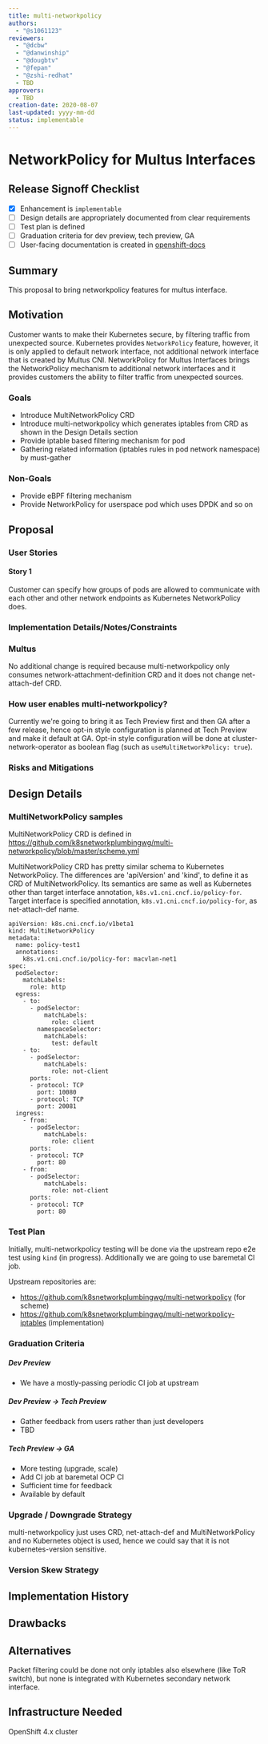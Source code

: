```yaml
---
title: multi-networkpolicy
authors:
  - "@s1061123"
reviewers:
  - "@dcbw"
  - "@danwinship"
  - "@dougbtv"
  - "@fepan"
  - "@zshi-redhat"
  - TBD
approvers:
  - TBD
creation-date: 2020-08-07
last-updated: yyyy-mm-dd
status: implementable
---
```


# NetworkPolicy for Multus Interfaces

## Release Signoff Checklist

- [x] Enhancement is `implementable`
- [ ] Design details are appropriately documented from clear requirements
- [ ] Test plan is defined
- [ ] Graduation criteria for dev preview, tech preview, GA
- [ ] User-facing documentation is created in [openshift-docs](https://github.com/openshift/openshift-docs/)

## Summary

This proposal to bring networkpolicy features for multus interface.

## Motivation

Customer wants to make their Kubernetes secure, by filtering traffic from
unexpected source. Kubernetes provides `NetworkPolicy` feature, however, it
is only applied to default network interface, not additional network interface
that is created by Multus CNI.  NetworkPolicy for Multus Interfaces brings the NetworkPolicy
mechanism to additional network interfaces and it provides customers the ability to filter
traffic from unexpected sources.

### Goals

- Introduce MultiNetworkPolicy CRD
- Introduce multi-networkpolicy which generates iptables from CRD as shown in the Design Details section
- Provide iptable based filtering mechanism for pod
- Gathering related information (iptables rules in pod network namespace) by must-gather

### Non-Goals

- Provide eBPF filtering mechanism
- Provide NetworkPolicy for userspace pod which uses DPDK and so on

## Proposal

### User Stories

#### Story 1

Customer can specify how groups of pods are allowed to communicate with each other
and other network endpoints as Kubernetes NetworkPolicy does.

### Implementation Details/Notes/Constraints

### Multus

No additional change is required because multi-networkpolicy only consumes 
network-attachment-definition CRD and it does not change net-attach-def CRD.

### How user enables multi-networkpolicy?

Currently we're going to bring it as Tech Preview first and then GA after a few release,
hence opt-in style configuration is planned at Tech Preview and make it default at GA.
Opt-in style configuration will be done at cluster-network-operator as boolean flag
(such as `useMultiNetworkPolicy: true`).


### Risks and Mitigations

## Design Details

### MultiNetworkPolicy samples

MultiNetworkPolicy CRD is defined in https://github.com/k8snetworkplumbingwg/multi-networkpolicy/blob/master/scheme.yml

MultiNetworkPolicy CRD has pretty similar schema to Kubernetes NetworkPolicy. The differences are
'apiVersion' and 'kind', to define it as CRD of MultiNetworkPolicy. Its semantics are same as well
as Kubernetes other than target interface annotation, `k8s.v1.cni.cncf.io/policy-for`. Target interface
is specified annotation, `k8s.v1.cni.cncf.io/policy-for`, as net-attach-def name.

```
apiVersion: k8s.cni.cncf.io/v1beta1
kind: MultiNetworkPolicy
metadata:
  name: policy-test1
  annotations:
    k8s.v1.cni.cncf.io/policy-for: macvlan-net1
spec:
  podSelector:
    matchLabels:
      role: http
  egress:
    - to:
      - podSelector:
          matchLabels:
            role: client
        namespaceSelector:
          matchLabels:
            test: default
    - to:
      - podSelector:
          matchLabels:
            role: not-client
      ports:
      - protocol: TCP
        port: 10080
      - protocol: TCP
        port: 20081
  ingress:
    - from:
      - podSelector:
          matchLabels:
            role: client
      ports:
      - protocol: TCP
        port: 80
    - from:
      - podSelector:
          matchLabels:
            role: not-client
      ports:
      - protocol: TCP
        port: 80
```

### Test Plan

Initially, multi-networkpolicy testing will be done via the upstream repo e2e test
using `kind` (in progress). Additionally we are going to use baremetal CI job.

Upstream repositories are:
 - https://github.com/k8snetworkplumbingwg/multi-networkpolicy (for scheme)
 - https://github.com/k8snetworkplumbingwg/multi-networkpolicy-iptables (implementation)

### Graduation Criteria

##### Dev Preview

- We have a mostly-passing periodic CI job at upstream

##### Dev Preview -> Tech Preview

- Gather feedback from users rather than just developers
- TBD

##### Tech Preview -> GA 

- More testing (upgrade, scale)
- Add CI job at baremetal OCP CI
- Sufficient time for feedback
- Available by default

### Upgrade / Downgrade Strategy

multi-networkpolicy just uses CRD, net-attach-def and MultiNetworkPolicy and no Kubernetes object is used,
hence we could say that it is not kubernetes-version sensitive.

### Version Skew Strategy

## Implementation History

## Drawbacks

## Alternatives

Packet filtering could be done not only iptables also elsewhere (like ToR switch), but none is integrated
with Kubernetes secondary network interface.

## Infrastructure Needed

OpenShift 4.x cluster
